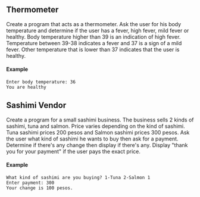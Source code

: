 ## Thermometer
Create a program that acts as a thermometer. Ask the user for his body temperature and determine if the user has a fever, high fever, mild fever or healthy. Body temperature higher than 39 is an indication of high fever. Temperature between 39-38 indicates a fever and 37 is a sign of a mild fever. Other temperature that is lower than 37 indicates that the user is healthy.

#### Example
```
Enter body temperature: 36
You are healthy
```


## Sashimi Vendor
Create a program for a small sashimi business. The business sells 2 kinds of sashimi, tuna and salmon. Price varies depending on the kind of sashimi. Tuna sashimi prices 200 pesos and Salmon sashimi prices 300 pesos. Ask the user what kind of sashimi he wants to buy then ask for a payment. Determine if there's any change then display if there's any. Display "thank you for your payment" if the user pays the exact price.

#### Example
```
What kind of sashimi are you buying? 1-Tuna 2-Salmon 1
Enter payment: 300
Your change is 100 pesos.
```





